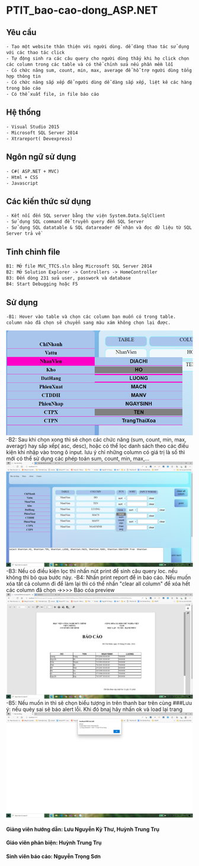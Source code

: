 # PTIT_bao-cao-dong_ASP.NET

## Yêu cầu
    - Tạo một website thân thiện với người dùng. dễ dàng thao tác sử dụng với các thao tác click
    - Tự động sinh ra các câu query cho người dùng thấy khi họ click chọn các column trong các table và có thể chỉnh sửa nếu phần mềm lỗi
    - Có chức năng sum, count, min, max, average để hỗ trợ người dùng tổng hợp thông tin
    - Có chức năng sắp xếp để người dùng dễ dàng sắp xếp, liệt kê các hàng trong báo cáo
    - Có thể xuất file, in file báo cáo
## Hệ thống
    - Visual Studio 2015
    - Microsoft SQL Server 2014
    - Xtrareport( Devexpress)
## Ngôn ngữ sử dụng
    - C#( ASP.NET + MVC)
    - Html + CSS
    - Javascript
## Các kiến thức sử dụng
    - Kết nối đến SQL server bằng thư viện System.Data.SqlClient
    - Sử dụng SQL command để truyền query đến SQL Server
    - Sử dụng SQL datatable & SQL datareader để nhận và đọc dữ liệu từ SQL Server trả về
## Tinh chỉnh file
    B1: Mở file MVC_TTCS.sln bằng Microsoft SQL Server 2014
    B2: Mở Solution Explorer -> Controllers -> HomeController
    B3: Đến dòng 231 sửa user, passwork và database
    B4: Start Debugging hoặc F5
## Sử dụng
    -B1: Hover vào table và chọn các column bạn muốn có trong table. column nào đã chọn sẽ chuyển sang màu xám không chọn lại được.
![](2022-04-30-12-30-32.png)
    -B2: Sau khi chọn xong thì sẽ chọn các chức năng (sum, count, min, max, averagr) hay sắp xếp( asc, desc), hoặc có thể lọc danh sách theo các điều kiện khi nhập vào trong ô input. lưu ý chỉ những column có giá trị là số thì mới có thể sử dụng các phép toán sum, count, min, max,...
![](2022-04-30-12-45-32.png)
    -B3: Nếu có điều kiện lọc thì nhấn nút print để sinh câu query loc. nếu không thì bỏ qua bước này.
    -B4: Nhấn print report để in báo cáo. Nếu muốn xóa tất cả column đi để làm lại thì có thể nhấn "clear all column" để xóa hết các column đã chọn
->>>> Báo cóa preview
![](2022-04-30-13-04-46.png)
    -B5: Nếu muốn in thì sẽ chọn biểu tượng in trên thanh bar trên cùng
###Lưu ý: nếu quẻy sai sẽ báo alert lỗi. Khi đó bnaj hãy nhấn ok và load lại trang
![](2022-04-30-13-20-37.png)



#### Giảng viên hướng dẫn:  Lưu Nguyễn Kỳ Thư, Huỳnh Trung Trụ
#### Giáo viên phản biện: Huỳnh Trung Trụ
#### Sinh viên báo cáo: Nguyễn Trọng Sơn
